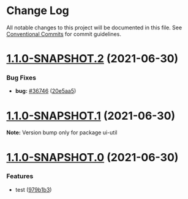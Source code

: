 # Change Log

All notable changes to this project will be documented in this file.
See [Conventional Commits](https://conventionalcommits.org) for commit guidelines.

# [1.1.0-SNAPSHOT.2](https://github.com/shepherd-dc/lerna-demo/compare/v1.1.0-SNAPSHOT.1...v1.1.0-SNAPSHOT.2) (2021-06-30)


### Bug Fixes

* **bug:** [#36746](https://github.com/shepherd-dc/lerna-demo/issues/36746) ([20e5aa5](https://github.com/shepherd-dc/lerna-demo/commit/20e5aa50ddcac628719c261f23825fdb278fef87))





# [1.1.0-SNAPSHOT.1](https://github.com/shepherd-dc/lerna-demo/compare/v1.1.0-SNAPSHOT.0...v1.1.0-SNAPSHOT.1) (2021-06-30)

**Note:** Version bump only for package ui-util





# [1.1.0-SNAPSHOT.0](https://github.com/shepherd-dc/lerna-demo/compare/v1.0.1-SNAPSHOT.1...v1.1.0-SNAPSHOT.0) (2021-06-30)


### Features

* test ([979b1b3](https://github.com/shepherd-dc/lerna-demo/commit/979b1b3607da7b357719c233e89857aa452003ab))

